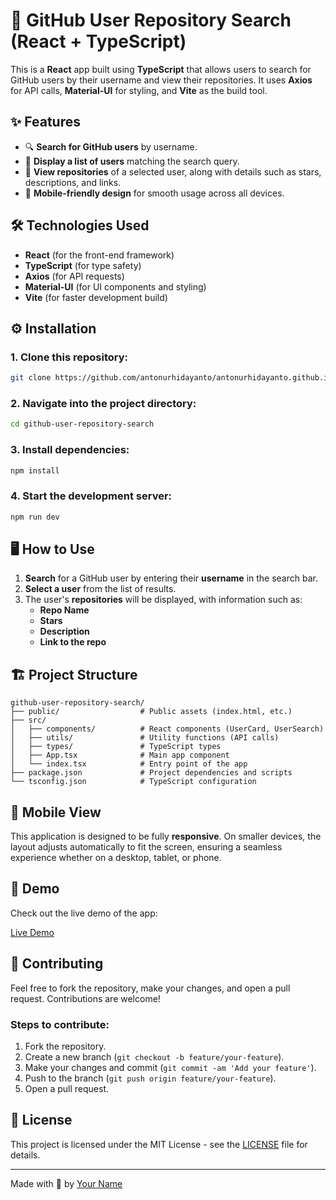 
# 🐙 GitHub User Repository Search (React + TypeScript)

This is a **React** app built using **TypeScript** that allows users to search for GitHub users by their username and view their repositories. It uses **Axios** for API calls, **Material-UI** for styling, and **Vite** as the build tool.

## ✨ Features
- 🔍 **Search for GitHub users** by username.
- 📜 **Display a list of users** matching the search query.
- 🔗 **View repositories** of a selected user, along with details such as stars, descriptions, and links.
- 📱 **Mobile-friendly design** for smooth usage across all devices.

## 🛠️ Technologies Used
- **React** (for the front-end framework)
- **TypeScript** (for type safety)
- **Axios** (for API requests)
- **Material-UI** (for UI components and styling)
- **Vite** (for faster development build)

## ⚙️ Installation

### 1. Clone this repository:

```bash
git clone https://github.com/antonurhidayanto/antonurhidayanto.github.io.git
```

### 2. Navigate into the project directory:

```bash
cd github-user-repository-search
```

### 3. Install dependencies:
```bash
npm install
```

### 4. Start the development server:
```bash
npm run dev
```


## 🖥️ How to Use

1. **Search** for a GitHub user by entering their **username** in the search bar.
2. **Select a user** from the list of results.
3. The user's **repositories** will be displayed, with information such as:
   - **Repo Name**
   - **Stars**
   - **Description**
   - **Link to the repo**

## 🏗️ Project Structure

```
github-user-repository-search/
├── public/                  # Public assets (index.html, etc.)
├── src/                     
│   ├── components/          # React components (UserCard, UserSearch)
│   ├── utils/               # Utility functions (API calls)
│   ├── types/               # TypeScript types
│   ├── App.tsx              # Main app component
│   └── index.tsx            # Entry point of the app
├── package.json             # Project dependencies and scripts
└── tsconfig.json            # TypeScript configuration
```

## 📱 Mobile View

This application is designed to be fully **responsive**. On smaller devices, the layout adjusts automatically to fit the screen, ensuring a seamless experience whether on a desktop, tablet, or phone.

## 🎨 Demo

Check out the live demo of the app:

[Live Demo](https://antonurhidayanto.github.io)

## 🤝 Contributing

Feel free to fork the repository, make your changes, and open a pull request. Contributions are welcome!

### Steps to contribute:
1. Fork the repository.
2. Create a new branch (`git checkout -b feature/your-feature`).
3. Make your changes and commit (`git commit -am 'Add your feature'`).
4. Push to the branch (`git push origin feature/your-feature`).
5. Open a pull request.

## 📝 License

This project is licensed under the MIT License - see the [LICENSE](LICENSE) file for details.

---

Made with 💙 by [Your Name](https://github.com/your-username)
